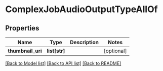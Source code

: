 # ComplexJobAudioOutputTypeAllOf

## Properties
Name | Type | Description | Notes
------------ | ------------- | ------------- | -------------
**thumbnail_uri** | **list[str]** |  | [optional] 

[[Back to Model list]](../README.md#documentation-for-models) [[Back to API list]](../README.md#documentation-for-api-endpoints) [[Back to README]](../README.md)


